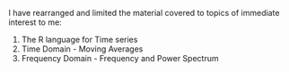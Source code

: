 I have rearranged and limited the material covered to topics of immediate interest to me:
1. The R language for Time series
2. Time Domain - Moving Averages
3. Frequency Domain - Frequency and Power Spectrum
